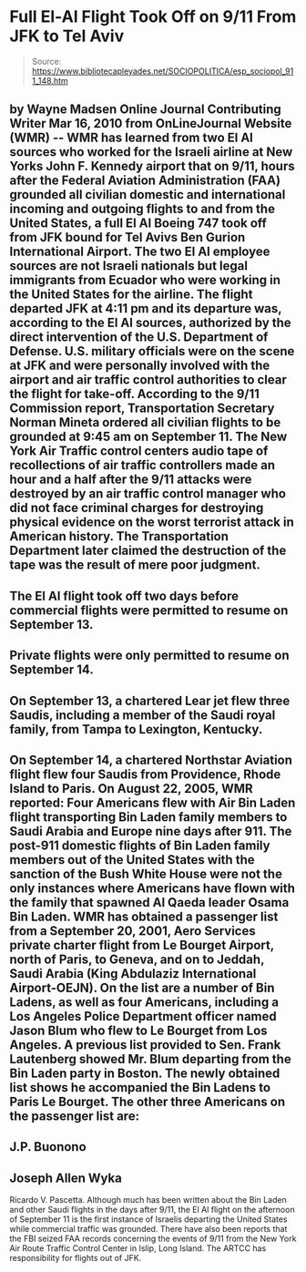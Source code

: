 # Full El-Al Flight Took Off on 9/11 From JFK to Tel Aviv

> Source: https://www.bibliotecapleyades.net/SOCIOPOLITICA/esp_sociopol_911_148.htm

by Wayne Madsen
Online Journal Contributing Writer
Mar 16, 2010
from
OnLineJournal Website
(WMR)
-- WMR has learned from two El Al sources who worked for the Israeli airline
at New Yorks John F. Kennedy airport that
on
9/11, hours after the Federal Aviation Administration (FAA)
grounded all civilian domestic and international incoming and outgoing
flights to and from the United States, a full El Al Boeing 747 took off
from JFK bound for Tel Avivs Ben Gurion International Airport.
The two El Al employee sources are not Israeli nationals but legal
immigrants from Ecuador who were working in the United States for the
airline.
The flight departed JFK at 4:11 pm and its departure was, according to the
El Al sources, authorized by the direct intervention of the U.S.
Department of Defense.
U.S. military officials were on the scene
at JFK and were personally involved with the airport and air traffic control
authorities to clear the flight for take-off.
According to the 9/11 Commission report, Transportation Secretary Norman
Mineta ordered all civilian flights to be grounded at 9:45 am on
September 11.
The New York Air Traffic control centers audio tape of recollections of air
traffic controllers made an hour and a half after the 9/11 attacks were
destroyed by an air traffic control manager who did not face criminal
charges for destroying physical evidence on the worst terrorist attack in
American history.
The Transportation Department later claimed the
destruction of the tape was the result of mere poor judgment.
-
The El Al flight took off two days
before commercial flights were permitted to resume on September
13.
-
Private flights were only permitted to
resume on September 14.
-
On September 13, a chartered Lear jet
flew three Saudis, including a member of the Saudi royal family,
from Tampa to Lexington, Kentucky.
-
On September 14, a chartered Northstar
Aviation flight flew four Saudis from Providence, Rhode Island to
Paris.
On
August 22, 2005, WMR reported:
Four Americans flew with Air Bin Laden
flight transporting Bin Laden family members to Saudi Arabia and
Europe nine days after 911. The post-911 domestic flights of Bin Laden
family members out of the United States with the sanction of
the Bush White House were not the only
instances where Americans have flown with the family that spawned Al
Qaeda leader Osama Bin Laden.
WMR has obtained a passenger list from a
September 20, 2001, Aero Services private charter flight from Le Bourget
Airport, north of Paris, to Geneva, and on to Jeddah, Saudi Arabia (King
Abdulaziz International Airport-OEJN). On the list are a number of Bin
Ladens, as well as four Americans, including a Los Angeles Police
Department officer named Jason Blum who flew to Le Bourget from
Los Angeles.
A previous list provided to Sen. Frank
Lautenberg showed Mr. Blum departing from the Bin Laden party in
Boston. The newly obtained list shows he accompanied the Bin Ladens to
Paris Le Bourget.
The other three Americans on the passenger
list are:
-
J.P. Buonono
-
Joseph Allen Wyka
-
Ricardo V. Pascetta.
Although much has been written about the Bin
Laden and other Saudi flights in the days after 9/11, the El Al
flight on the afternoon of September 11 is the first instance of
Israelis departing the United States while commercial traffic was grounded.
There have also been reports that the FBI seized FAA records
concerning the events of 9/11 from the New York
Air Route Traffic Control Center in Islip,
Long Island.
The ARTCC has responsibility for flights out of
JFK.
